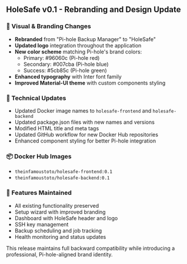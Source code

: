 ## HoleSafe v0.1 - Rebranding and Design Update

### 🎨 Visual & Branding Changes
- **Rebranded** from "Pi-hole Backup Manager" to "HoleSafe"
- **Updated logo** integration throughout the application
- **New color scheme** matching Pi-hole's brand colors:
  - Primary: #96060c (Pi-hole red)
  - Secondary: #007cba (Pi-hole blue)
  - Success: #5cb85c (Pi-hole green)
- **Enhanced typography** with Inter font family
- **Improved Material-UI theme** with custom components styling

### 🔧 Technical Updates
- Updated Docker image names to `holesafe-frontend` and `holesafe-backend`
- Updated package.json files with new names and versions
- Modified HTML title and meta tags
- Updated GitHub workflow for new Docker Hub repositories
- Enhanced component styling for better Pi-hole integration

### 📦 Docker Hub Images
- `theinfamoustoto/holesafe-frontend:0.1`
- `theinfamoustoto/holesafe-backend:0.1`

### 🚀 Features Maintained
- All existing functionality preserved
- Setup wizard with improved branding
- Dashboard with HoleSafe header and logo
- SSH key management
- Backup scheduling and job tracking
- Health monitoring and status updates

This release maintains full backward compatibility while introducing a professional, Pi-hole-aligned brand identity.
